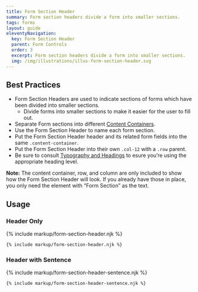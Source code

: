 ```yaml
---
title: Form Section Header
summary: Form section headers divide a form into smaller sections.
tags: forms
layout: guide
eleventyNavigation:
  key: Form Section Header
  parent: Form Controls
  order: 3
  excerpt: Form section headers divide a form into smaller sections.
  img: /img/illustrations/illus-form-section-header.svg
---
```


## Best Practices

- Form Section Headers are used to indicate sections of forms which have been divided into smaller sections.
  - Divide forms into smaller sections to make it easier for the user to fill out.
- Separate Form sections into different [Content Containers](/components/boxes/#content-container).
- Use the Form Section Header to name each form section.
- Put the Form Section Header header and its related form fields into the same `.content-container`.
- Put the Form Section Header into their own `.col-12` with a `.row` parent.
- Be sure to consult [Typography and Headings](/foundation/typography/#headings) to esure you’re using the appropriate heading level.

**Note:** The content container, row, and column are only included to show how the Form Section Header will look. If you already have those in place, you only need the element with “Form Section” as the text.

## Usage

### Header Only

{% include markup/form-section-header.njk %}

```html
{% include markup/form-section-header.njk %}
```

### Header with Sentence

{% include markup/form-section-header-sentence.njk %}

```html
{% include markup/form-section-header-sentence.njk %}
```
